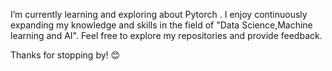 I’m currently learning and exploring about Pytorch . I enjoy continuously expanding my knowledge and skills in the field of "Data Science,Machine learning and AI".  Feel free to explore my repositories and provide feedback.

Thanks for stopping by! 😊
